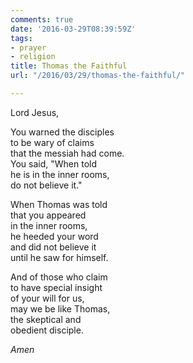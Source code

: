 ```yaml
---
comments: true
date: '2016-03-29T08:39:59Z'
tags:
- prayer
- religion
title: Thomas the Faithful
url: "/2016/03/29/thomas-the-faithful/"

---
```

Lord Jesus,

You warned the disciples   
to be wary of claims  
that the messiah had come.  
You said, "When told  
he is in the inner rooms,  
do not believe it."

When Thomas was told   
that you appeared   
in the inner rooms,  
he heeded your word  
and did not believe it  
until he saw for himself.

And of those who claim  
to have special insight  
of your will for us,  
may we be like Thomas,  
the skeptical and  
obedient disciple.

*Amen*
